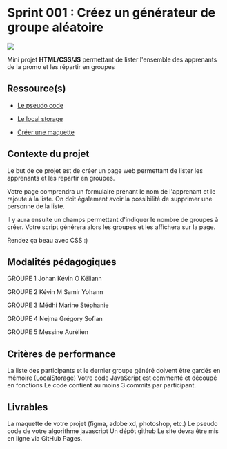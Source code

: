 # Sprint 001 : Créez un générateur de groupe aléatoire

![](https://simplonline.co/_next/image?url=https%3A%2F%2Fsimplonline-v3-prod.s3.eu-west-3.amazonaws.com%2Fmedia%2Fimage%2Fpng%2Fd5d92489-2372-4060-8bdf-eb6ae8fdae30.png&w=1280&q=75)

Mini projet **HTML/CSS/JS** permettant de lister l'ensemble des apprenants de la promo et les répartir en groupes

## Ressource(s)

- [Le pseudo code](https://fr.wikihow.com/%C3%A9crire-du-pseudocode)

- [Le local storage](https://developer.mozilla.org/fr/docs/Web/API/Web_Storage_API/Using_the_Web_Storage_API)

- [Créer une maquette](https://openclassrooms.com/fr/courses/7342806-creez-une-maquette-pour-le-developpement-web/7458008-decouvrez-limportance-du-maquettage-dans-le-developpement-web)

## Contexte du projet

Le but de ce projet est de créer un page web permettant de lister les apprenants et les repartir en groupes.

Votre page comprendra un formulaire prenant le nom de l'apprenant et le rajoute à la liste. On doit également avoir la possibilité de supprimer une personne de la liste.

Il y aura ensuite un champs permettant d'indiquer le nombre de groupes à créer. Votre script générera alors les groupes et les affichera sur la page.

Rendez ça beau avec CSS :)

## Modalités pédagogiques

GROUPE 1 Johan Kévin O Kéliann

GROUPE 2 Kévin M Samir Yohann

GROUPE 3 Médhi Marine Stéphanie

GROUPE 4 Nejma Grégory Sofian

GROUPE 5 Messine Aurélien

## Critères de performance

La liste des participants et le dernier groupe généré doivent être gardés en mémoire (LocalStorage) Votre code JavaScript est commenté et découpé en fonctions Le code contient au moins 3 commits par participant.

## Livrables

La maquette de votre projet (figma, adobe xd, photoshop, etc.) Le pseudo code de votre algorithme javascript Un dépôt github Le site devra être mis en ligne via GitHub Pages.
